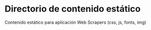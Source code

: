 # Directorio de contenido estático
Contenido estático para aplicación Web Scrapers (css, js, fonts, img)
